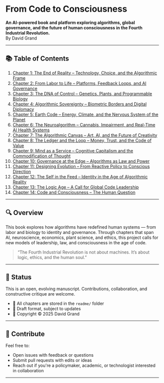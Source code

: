 # From Code to Consciousness  
**An AI-powered book and platform exploring algorithms, global governance, and the future of human consciousness in the Fourth Industrial Revolution.**  
By David Grand

---

## 📚 Table of Contents

1. [Chapter 1: The End of Reality – Technology, Choice, and the Algorithmic Frame](readme/chapter1.md)  
2. [Chapter 2: From Labor to Life – Platforms, Feedback Loops, and AI Governance](readme/chapter2.md)  
3. [Chapter 3: The DNA of Control – Genetics, Plants, and Programmable Biology](readme/chapter3.md)  
4. [Chapter 4: Algorithmic Sovereignty – Biometric Borders and Digital Diplomacy](readme/chapter4.md)  
5. [Chapter 5: Earth Code – Energy, Climate, and the Nervous System of the Planet](readme/chapter5.md)  
6. [Chapter 6: The Neuroalgorithm – Cannabis, Impairment, and Real-Time AI Health Systems](readme/chapter6.md)  
7. [Chapter 7: The Algorithmic Canvas – Art, AI, and the Future of Creativity](readme/chapter7.md)  
8. [Chapter 8: The Ledger and the Loop – Money, Trust, and the Code of Value](readme/chapter8.md)  
9. [Chapter 9: Mind as a Service – Cognitive Capitalism and the Commodification of Thought](readme/chapter9.md)  
10. [Chapter 10: Governance at the Edge – Algorithms as Law and Power](readme/chapter10.md)  
11. [Chapter 11: Designing Evolution – From Reactive Policy to Conscious Direction](readme/chapter11.md)  
12. [Chapter 12: The Self in the Feed – Identity in the Age of Algorithmic Reality](readme/chapter12.md)  
13. [Chapter 13: The Logic Age – A Call for Global Code Leadership](readme/chapter13.md)  
14. [Chapter 14: Code and Consciousness – The Human Question](readme/chapter14.md)  

---

## 🔍 Overview

This book explores how algorithms have redefined human systems — from labor and biology to identity and governance. Through chapters that span AI, neuroscience, economics, plant science, and ethics, this project calls for new models of leadership, law, and consciousness in the age of code.

> “The Fourth Industrial Revolution is not about machines. It’s about logic, ethics, and the human soul.”

---

## 🚧 Status

This is an open, evolving manuscript. Contributions, collaboration, and constructive critique are welcome.

- 📁 All chapters are stored in the `readme/` folder  
- 🧠 Draft format, subject to updates  
- 🔐 Copyright © 2025 David Grand

---

## 🤝 Contribute

Feel free to:
- Open issues with feedback or questions  
- Submit pull requests with edits or ideas  
- Reach out if you're a policymaker, academic, or technologist interested in collaboration

---
